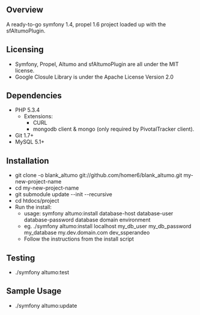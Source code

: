 Overview
------------

A ready-to-go symfony 1.4, propel 1.6 project loaded up with the sfAltumoPlugin. 


Licensing
------------

   - Symfony, Propel, Altumo and sfAltumoPlugin are all under the MIT license.
   - Google Closule Library is under the Apache License Version 2.0


Dependencies
------------

   - PHP 5.3.4
     - Extensions:
       - CURL
	   - mongodb client & mongo (only required by PivotalTracker client).
   - Git 1.7+
   - MySQL 5.1+

Installation
------------

   - git clone -o blank_altumo git://github.com/homer6/blank_altumo.git my-new-project-name
   - cd my-new-project-name
   - git submodule update --init --recursive
   - cd htdocs/project
   - Run the install:
     - usage: symfony altumo:install database-host database-user database-password database domain environment
     - eg. ./symfony altumo:install localhost my_db_user my_db_password my_database my.dev.domain.com dev_ssperandeo
     - Follow the instructions from the install script

Testing
------------

   - ./symfony altumo:test
   

Sample Usage
------------

   - ./symfony altumo:update
    
    
